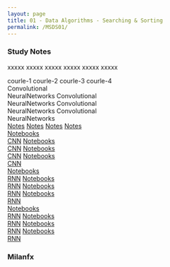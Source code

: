 ```yaml
---
layout: page
title: 01 - Data Algorithms - Searching & Sorting
permalink: /MSDS01/
---
```


<h3>Study Notes</h3>

xxxxx xxxxx xxxxx xxxxx xxxxx xxxxx

<div>
  <span class="btn cour0">courle-1</span>
  <span class="btn cour0">courle-2</span>
  <span class="btn cour0">courle-3</span>
  <span class="btn cour0">courle-4</span>
</div>

<div>
  <span class="btn cour1">Convolutional<br>NeuralNetworks</span>
  <span class="btn cour1">Convolutional<br>NeuralNetworks</span>
  <span class="btn cour1">Convolutional<br>NeuralNetworks</span>
  <span class="btn cour1">Convolutional<br>NeuralNetworks</span>
</div>

<div>
  <a href="/03-MSDS-Courses/MSDS01/M1/" class="btn cour2">Notes</a>
  <a href="/03-MSDS-Courses/MSDS01/M2/" class="btn cour2">Notes</a>
  <a href="/03-MSDS-Courses/MSDS01/M3/" class="btn cour2">Notes</a>
  <a href="/03-MSDS-Courses/MSDS01/M4/" class="btn cour2">Notes</a>
</div>

<div>
  <a href="/03-MSDS-Courses/MSDS01/M1/" class="btn cour3">Notebooks<br>CNN</a>
  <a href="/03-MSDS-Courses/MSDS01/M1/" class="btn cour3">Notebooks<br>CNN</a>
  <a href="/03-MSDS-Courses/MSDS01/M2/" class="btn cour3">Notebooks<br>CNN</a>
  <a href="/03-MSDS-Courses/MSDS01/M2/" class="btn cour3">Notebooks<br>CNN</a>
</div>

<div>
  <a href="/03-MSDS-Courses/MSDS01/M1/" class="btn cour4">Notebooks<br>RNN</a>
  <a href="/03-MSDS-Courses/MSDS01/M1/" class="btn cour4">Notebooks<br>RNN</a>
  <a href="/03-MSDS-Courses/MSDS01/M2/" class="btn cour4">Notebooks<br>RNN</a>
  <a href="/03-MSDS-Courses/MSDS01/M2/" class="btn cour4">Notebooks<br>RNN</a>
</div>

<div>
  <a href="/03-MSDS-Courses/MSDS01/M1/" class="btn cour4">Notebooks<br>RNN</a>
  <a href="/03-MSDS-Courses/MSDS01/M1/" class="btn cour4">Notebooks<br>RNN</a>
  <a href="/03-MSDS-Courses/MSDS01/M2/" class="btn cour4">Notebooks<br>RNN</a>
  <a href="/03-MSDS-Courses/MSDS01/M2/" class="btn cour4">Notebooks<br>RNN</a>
</div>

<h3>Milanfx</h3>
